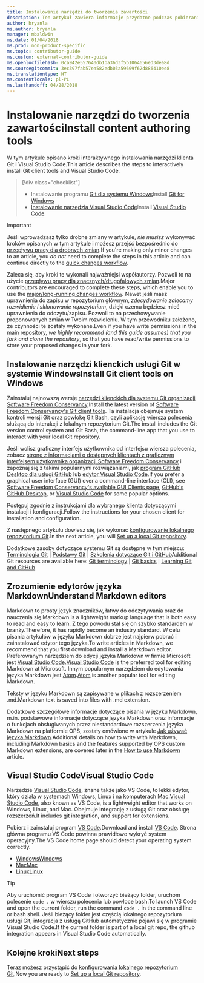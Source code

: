 ```yaml
---
title: Instalowanie narzędzi do tworzenia zawartości
description: Ten artykuł zawiera informacje przydatne podczas pobierania i instalowania narzędzi klienta potrzebnych do programu Git oraz edytowania plików ze znacznikami języka Markdown.
author: bryanla
ms.author: bryanla
manager: mbaldwin
ms.date: 01/04/2018
ms.prod: non-product-specific
ms.topic: contributor-guide
ms.custom: external-contributor-guide
ms.openlocfilehash: 0ca942e557640db1ba36d3f5b1064656ed3dea8d
ms.sourcegitcommit: 3ec397fab57ea582edb03a59609f62d886410ee8
ms.translationtype: HT
ms.contentlocale: pl-PL
ms.lasthandoff: 04/28/2018
---
```

# <a name="install-content-authoring-tools"></a><span data-ttu-id="d482f-103">Instalowanie narzędzi do tworzenia zawartości</span><span class="sxs-lookup"><span data-stu-id="d482f-103">Install content authoring tools</span></span>

<span data-ttu-id="d482f-104">W tym artykule opisano kroki interaktywnego instalowania narzędzi klienta Git i Visual Studio Code.</span><span class="sxs-lookup"><span data-stu-id="d482f-104">This article describes the steps to interactively install Git client tools and Visual Studio Code.</span></span>
> [!div class="checklist"]
> * <span data-ttu-id="d482f-105">Instalowanie programu [Git dla systemu Windows](https://git-scm.com/download/win)</span><span class="sxs-lookup"><span data-stu-id="d482f-105">Install [Git for Windows](https://git-scm.com/download/win)</span></span>
> * <span data-ttu-id="d482f-106">[Instalowanie narzędzia Visual Studio Code](https://code.visualstudio.com/)</span><span class="sxs-lookup"><span data-stu-id="d482f-106">Install [Visual Studio Code](https://code.visualstudio.com/)</span></span>

>[!IMPORTANT]
> <span data-ttu-id="d482f-107">Jeśli wprowadzasz tylko drobne zmiany w artykule, *nie musisz* wykonywać kroków opisanych w tym artykule i możesz przejść bezpośrednio do [przepływu pracy dla drobnych zmian](index.md#quick-edits-to-existing-documents).</span><span class="sxs-lookup"><span data-stu-id="d482f-107">If you're making only minor changes to an article, you *do not* need to complete the steps in this article and can continue directly to the [quick changes workflow](index.md#quick-edits-to-existing-documents).</span></span>
>
> <span data-ttu-id="d482f-108">Zaleca się, aby kroki te wykonali najważniejsi współautorzy. Pozwoli to na użycie [przepływu pracy dla znacznych/długofalowych zmian](how-to-write-workflows-major.md).</span><span class="sxs-lookup"><span data-stu-id="d482f-108">Major contributors are encouraged to complete these steps, which enable you to use the [major/long-running changes workflow](how-to-write-workflows-major.md).</span></span> <span data-ttu-id="d482f-109">Nawet jeśli masz uprawnienia do zapisu w repozytorium głównym, *zdecydowanie zalecamy rozwidlenie i sklonowanie repozytorium*, dzięki czemu będziesz mieć uprawnienia do odczytu/zapisu. Pozwoli to na przechowywanie proponowanych zmian w Twoim rozwidleniu. W tym przewodniku założono, że czynności te zostały wykonane.</span><span class="sxs-lookup"><span data-stu-id="d482f-109">Even if you have write permissions in the main repository, *we highly recommend (and this guide assumes) that you fork and clone the repository*, so that you have read/write permissions to store your proposed changes in your fork.</span></span>

## <a name="install-git-client-tools-on-windows"></a><span data-ttu-id="d482f-110">Instalowanie narzędzi klienckich usługi Git w systemie Windows</span><span class="sxs-lookup"><span data-stu-id="d482f-110">Install Git client tools on Windows</span></span>

 <span data-ttu-id="d482f-111">Zainstaluj najnowszą wersję [narzędzi klienckich dla systemu Git organizacji Software Freedom Conservancy](https://git-scm.com/download/).</span><span class="sxs-lookup"><span data-stu-id="d482f-111">Install the latest version of [Software Freedom Conservancy's Git client tools](https://git-scm.com/download/).</span></span> <span data-ttu-id="d482f-112">Ta instalacja obejmuje system kontroli wersji Git oraz powłokę Git Bash, czyli aplikację wiersza polecenia służącą do interakcji z lokalnym repozytorium Git.</span><span class="sxs-lookup"><span data-stu-id="d482f-112">The install includes the Git version control system and Git Bash, the command-line app that you use to interact with your local Git repository.</span></span>

<span data-ttu-id="d482f-113">Jeśli wolisz graficzny interfejs użytkownika od interfejsu wiersza polecenia, zobacz [stronę z informacjami o dostępnych klientach z graficznym interfejsem użytkownika organizacji Software Freedom Conservancy](https://git-scm.com/downloads/guis) i zapoznaj się z takimi popularnymi rozwiązaniami, jak [program GitHub Desktop dla usługi GitHub](https://desktop.github.com/) lub [edytor Visual Studio Code](https://www.visualstudio.com/products/code-vs.aspx).</span><span class="sxs-lookup"><span data-stu-id="d482f-113">If you prefer a graphical user interface (GUI) over a command-line interface (CLI), see [Software Freedom Conservancy's available GUI Clients page](https://git-scm.com/downloads/guis), [GitHub's GitHub Desktop](https://desktop.github.com/), or [Visual Studio Code](https://www.visualstudio.com/products/code-vs.aspx) for some popular options.</span></span>

<span data-ttu-id="d482f-114">Postępuj zgodnie z instrukcjami dla wybranego klienta dotyczącymi instalacji i konfiguracji.</span><span class="sxs-lookup"><span data-stu-id="d482f-114">Follow the instructions for your chosen client for installation and configuration.</span></span>

<span data-ttu-id="d482f-115">Z następnego artykułu dowiesz się, jak wykonać [konfigurowanie lokalnego repozytorium Git](get-started-setup-local.md).</span><span class="sxs-lookup"><span data-stu-id="d482f-115">In the next article, you will [Set up a local Git repository](get-started-setup-local.md).</span></span>

   <span data-ttu-id="d482f-116">Dodatkowe zasoby dotyczące systemu Git są dostępne w tym miejscu: [Terminologia Git](https://help.github.com/articles/github-glossary) | [Podstawy Git](https://git-scm.com/book/en/v2/Getting-Started-Git-Basics) | [Szkolenia dotyczące Git i GitHub](https://help.github.com/articles/good-resources-for-learning-git-and-github/)</span><span class="sxs-lookup"><span data-stu-id="d482f-116">Additional Git resources are available here: [Git terminology](https://help.github.com/articles/github-glossary) | [Git basics](https://git-scm.com/book/en/v2/Getting-Started-Git-Basics) | [Learning Git and GitHub](https://help.github.com/articles/good-resources-for-learning-git-and-github/)</span></span>

## <a name="understand-markdown-editors"></a><span data-ttu-id="d482f-117">Zrozumienie edytorów języka Markdown</span><span class="sxs-lookup"><span data-stu-id="d482f-117">Understand Markdown editors</span></span>

<span data-ttu-id="d482f-118">Markdown to prosty język znaczników, łatwy do odczytywania oraz do nauczenia się.</span><span class="sxs-lookup"><span data-stu-id="d482f-118">Markdown is a lightweight markup language that is both easy to read and easy to learn.</span></span> <span data-ttu-id="d482f-119">Z tego powodu stał się on szybko standardem w branży.</span><span class="sxs-lookup"><span data-stu-id="d482f-119">Therefore, it has rapidly become an industry standard.</span></span> <span data-ttu-id="d482f-120">W celu pisania artykułów w języku Markdown dobrze jest najpierw pobrać i zainstalować edytor tego języka.</span><span class="sxs-lookup"><span data-stu-id="d482f-120">To write articles in Markdown, we recommend that you first download and install a Markdown editor.</span></span>  <span data-ttu-id="d482f-121">Preferowanym narzędziem do edycji języka Markdown w firmie Microsoft jest [Visual Studio Code](https://code.visualstudio.com/).</span><span class="sxs-lookup"><span data-stu-id="d482f-121">[Visual Studio Code](https://code.visualstudio.com/) is the preferred tool for editing Markdown at Microsoft.</span></span> <span data-ttu-id="d482f-122">Innym popularnym narzędziem do edytowania języka Markdown jest [Atom](https://atom.io).</span><span class="sxs-lookup"><span data-stu-id="d482f-122">[Atom](https://atom.io) is another popular tool for editing Markdown.</span></span>

<span data-ttu-id="d482f-123">Teksty w języku Markdown są zapisywane w plikach z rozszerzeniem .md.</span><span class="sxs-lookup"><span data-stu-id="d482f-123">Markdown text is saved into files with .md extension.</span></span>

<span data-ttu-id="d482f-124">Dodatkowe szczegółowe informacje dotyczące pisania w języku Markdown, m.in. podstawowe informacje dotyczące języka Markdown oraz informacje o funkcjach obsługiwanych przez niestandardowe rozszerzenia języka Markdown na platformie OPS, zostały omówione w artykule [Jak używać języka Markdown](how-to-write-use-markdown.md).</span><span class="sxs-lookup"><span data-stu-id="d482f-124">Additional details on how to write with Markdown, including Markdown basics and the features supported by OPS custom Markdown extensions, are covered later in the [How to use Markdown](how-to-write-use-markdown.md) article.</span></span>

## <a name="visual-studio-code"></a><span data-ttu-id="d482f-125">Visual Studio Code</span><span class="sxs-lookup"><span data-stu-id="d482f-125">Visual Studio Code</span></span>

<span data-ttu-id="d482f-126">Narzędzie [Visual Studio Code](https://code.visualstudio.com/), znane także jako VS Code, to lekki edytor, który działa w systemach Windows, Linux i na komputerach Mac.</span><span class="sxs-lookup"><span data-stu-id="d482f-126">[Visual Studio Code](https://code.visualstudio.com/), also known as VS Code, is a lightweight editor that works on Windows, Linux, and Mac.</span></span> <span data-ttu-id="d482f-127">Obejmuje integrację z usługą Git oraz obsługę rozszerzeń.</span><span class="sxs-lookup"><span data-stu-id="d482f-127">It includes git integration, and support for extensions.</span></span>

<span data-ttu-id="d482f-128">Pobierz i zainstaluj program [VS Code](https://code.visualstudio.com/).</span><span class="sxs-lookup"><span data-stu-id="d482f-128">Download and install [VS Code](https://code.visualstudio.com/).</span></span> <span data-ttu-id="d482f-129">Strona główna programu VS Code powinna prawidłowo wykryć system operacyjny.</span><span class="sxs-lookup"><span data-stu-id="d482f-129">The VS Code home page should detect your operating system correctly.</span></span>

- [<span data-ttu-id="d482f-130">Windows</span><span class="sxs-lookup"><span data-stu-id="d482f-130">Windows</span></span>](https://code.visualstudio.com/docs/setup/windows)
- [<span data-ttu-id="d482f-131">Mac</span><span class="sxs-lookup"><span data-stu-id="d482f-131">Mac</span></span>](https://code.visualstudio.com/docs/setup/mac)
- [<span data-ttu-id="d482f-132">Linux</span><span class="sxs-lookup"><span data-stu-id="d482f-132">Linux</span></span>](https://code.visualstudio.com/docs/setup/linux)

> [!TIP]
> <span data-ttu-id="d482f-133">Aby uruchomić program VS Code i otworzyć bieżący folder, uruchom polecenie `code .` w wierszu polecenia lub powłoce bash.</span><span class="sxs-lookup"><span data-stu-id="d482f-133">To launch VS Code and open the current folder, run the command `code .` in the command line or bash shell.</span></span> <span data-ttu-id="d482f-134">Jeśli bieżący folder jest częścią lokalnego repozytorium usługi Git, integracja z usługą GitHub automatycznie pojawi się w programie Visual Studio Code.</span><span class="sxs-lookup"><span data-stu-id="d482f-134">If the current folder is part of a local git repo, the github integration appears in Visual Studio Code automatically.</span></span>

## <a name="next-steps"></a><span data-ttu-id="d482f-135">Kolejne kroki</span><span class="sxs-lookup"><span data-stu-id="d482f-135">Next steps</span></span>

<span data-ttu-id="d482f-136">Teraz możesz przystąpić do [konfigurowania lokalnego repozytorium Git](get-started-setup-local.md).</span><span class="sxs-lookup"><span data-stu-id="d482f-136">Now you are ready to [Set up a local Git repository](get-started-setup-local.md).</span></span>

